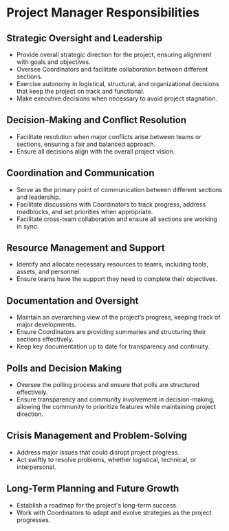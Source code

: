 # Project Manager Responsibilities

## Strategic Oversight and Leadership
- Provide overall strategic direction for the project, ensuring alignment with goals and objectives.  
- Oversee Coordinators and facilitate collaboration between different sections.  
- Exercise autonomy in logistical, structural, and organizational decisions that keep the project on track and functional.  
- Make executive decisions when necessary to avoid project stagnation. 

## Decision-Making and Conflict Resolution
- Facilitate resolution when major conflicts arise between teams or sections, ensuring a fair and balanced approach.   
- Ensure all decisions align with the overall project vision.  

## Coordination and Communication
- Serve as the primary point of communication between different sections and leadership.  
- Facilitate discussions with Coordinators to track progress, address roadblocks, and set priorities when appropriate.  
- Facilitate cross-team collaboration and ensure all sections are working in sync.  

## Resource Management and Support
- Identify and allocate necessary resources to teams, including tools, assets, and personnel.  
- Ensure teams have the support they need to complete their objectives.  

## Documentation and Oversight
- Maintain an overarching view of the project’s progress, keeping track of major developments.  
- Ensure Coordinators are providing summaries and structuring their sections effectively.  
- Keep key documentation up to date for transparency and continuity.  

## Polls and Decision Making
- Oversee the polling process and ensure that polls are structured effectively.  
- Ensure transparency and community involvement in decision-making, allowing the community to prioritize features while maintaining project direction.   

## Crisis Management and Problem-Solving
- Address major issues that could disrupt project progress.  
- Act swiftly to resolve problems, whether logistical, technical, or interpersonal.  

## Long-Term Planning and Future Growth
- Establish a roadmap for the project's long-term success.  
- Work with Coordinators to adapt and evolve strategies as the project progresses.
